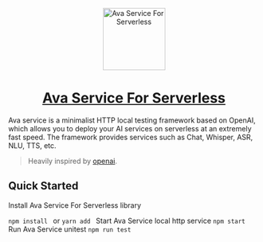 <p align="center">
  <img src="http://iteminfo.aliensoft.com.cn/avaservice.png" width="125" alt="Ava Service For Serverless" />
  <h1 align="center"><a href="">Ava Service For Serverless</a></h1>
</p>

Ava service is a minimalist HTTP local testing framework based on OpenAI, which allows you to deploy your AI services on serverless at an extremely fast speed. The framework provides services such as Chat, Whisper, ASR, NLU, TTS, etc. 

> Heavily inspired by [openai](https://openai.com).


## Quick Started

Install Ava Service For Serverless library

`npm install `
or
`yarn add `
Start Ava Service local http service
`npm start`
Run Ava Service unitest
`npm run test`


